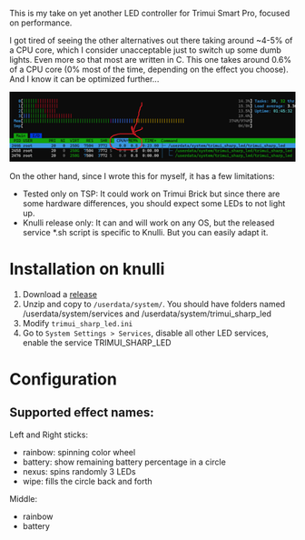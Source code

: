 This is my take on yet another LED controller for Trimui Smart Pro, focused on performance.

I got tired of seeing the other alternatives out there taking around ~4-5% of a CPU core, which I consider unacceptable just to switch up some dumb lights. Even more so that most are written in C.
This one takes around 0.6% of a CPU core (0% most of the time, depending on the effect you choose).
And I know it can be optimized further...

![cpu_consumption](wiki/cpu_usage.png)

On the other hand, since I wrote this for myself, it has a few limitations:

* Tested only on TSP: It could work on Trimui Brick but since there are some hardware differences, you should expect some LEDs to not light up.
* Knulli release only: It can and will work on any OS, but the released service *.sh script is specific to Knulli. But you can easily adapt it.

Installation on knulli
=======

1. Download a [release](https://github.com/andriniaina/trimui_sharp_led/releases/latest)
2. Unzip and copy to `/userdata/system/`. You should have folders named /userdata/system/services and /userdata/system/trimui_sharp_led
3. Modify `trimui_sharp_led.ini`
4. Go to `System Settings > Services`, disable all other LED services, enable the service TRIMUI_SHARP_LED

Configuration
=======

## Supported effect names:

Left and Right sticks:
 * rainbow: spinning color wheel
 * battery: show remaining battery percentage in a circle
 * nexus: spins randomly 3 LEDs
 * wipe: fills the circle back and forth

Middle:
 * rainbow
 * battery
